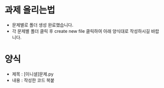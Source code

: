 # 과제 올리는법

* 문제별로 폴더 생성 완료했습니다.
* 각 문제별 폴더 클릭 후 create new file 클릭하여 아래 양식대로 작성하시길 바랍니다.

# 양식

* 제목 : [이니셜]문제.py
* 내용 : 작성한 코드 복붙
